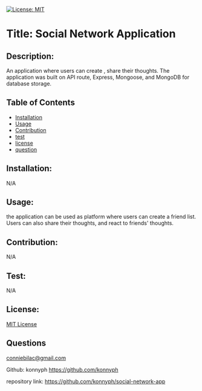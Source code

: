 
[![License: MIT](https://img.shields.io/badge/License-MIT-yellow.svg)](https://opensource.org/licenses/MIT)

# Title: Social Network Application

## Description:
An application where users can create , share  their thoughts. The application was built on API route, Express, Mongoose, and MongoDB for database storage.

## Table of Contents
- [Installation](#installation)
- [Usage](#usage)
- [Contribution](#contribution)
- [test](#test)
- [license](#license)
- [question](#questions)

## Installation: 
N/A

## Usage:
the application can be used as platform where users can create a friend list. Users can also share their thoughts, and react to friends' thoughts.

## Contribution: 
N/A 

## Test:
N/A
## License: 
[MIT License](LICENSE.txt)
## Questions 
conniebilac@gmail.com

Github:
konnyph
https://github.com/konnyph

repository link:
https://github.com/konnyph/social-network-app